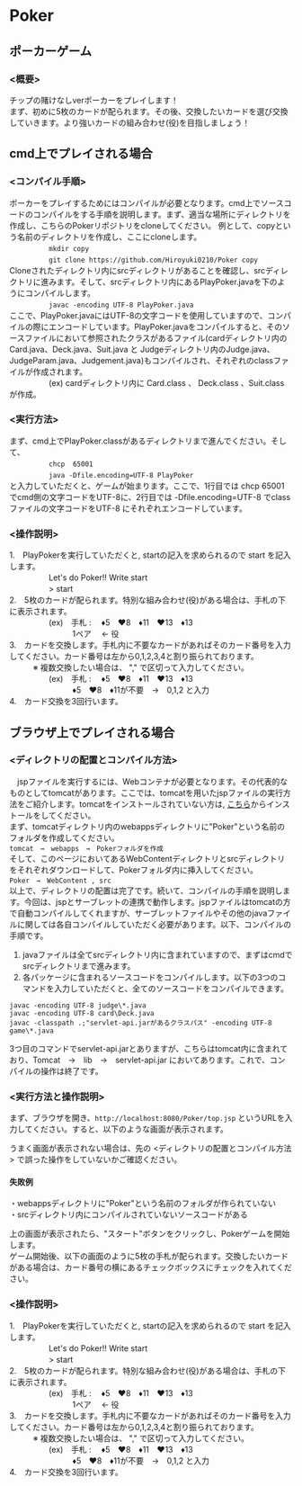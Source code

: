 # Poker

## ポーカーゲーム  
  
### <概要>  
チップの賭けなしverポーカーをプレイします！  
まず、初めに5枚のカードが配られます。その後、交換したいカードを選び交換していきます。より強いカードの組み合わせ(役)を目指しましょう！  
  
  
## cmd上でプレイされる場合
  
### <コンパイル手順>  
ポーカーをプレイするためにはコンパイルが必要となります。cmd上でソースコードのコンパイルをする手順を説明します。まず、適当な場所にディレクトリを作成し、こちらのPokerリポジトリをcloneしてください。
例として、copyという名前のディレクトリを作成し、ここにcloneします。    
　　　　　`mkdir copy`  
　　　　　`git clone https://github.com/Hiroyuki0210/Poker copy`  
Cloneされたディレクトリ内にsrcディレクトリがあることを確認し、srcディレクトリに進みます。そして、srcディレクトリ内にあるPlayPoker.javaを下のようにコンパイルします。  
　　　　　`javac -encoding UTF-8 PlayPoker.java`  
ここで、PlayPoker.javaにはUTF-8の文字コードを使用していますので、コンパイルの際にエンコードしています。PlayPoker.javaをコンパイルすると、そのソースファイルにおいて参照されたクラスがあるファイル(cardディレクトリ内のCard.java、Deck.java、Suit.java と Judgeディレクトリ内のJudge.java、JudgeParam.java、Judgement.java)もコンパイルされ、それぞれのclassファイルが作成されます。  
　　　　　(ex) cardディレクトリ内に Card.class 、 Deck.class 、Suit.class　が作成。  
        
  
### <実行方法>  
まず、cmd上でPlayPoker.classがあるディレクトリまで進んでください。そして、  
　　　　　`chcp  65001`  
　　　　　`java -Dfile.encoding=UTF-8 PlayPoker`  
と入力していただくと、ゲームが始まります。ここで、1行目では chcp 65001 でcmd側の文字コードをUTF-8に、2行目では -Dfile.encoding=UTF-8 でclassファイルの文字コードをUTF-8 にそれぞれエンコードしています。  

  
### <操作説明>  
1.　PlayPokerを実行していただくと, startの記入を求められるので start を記入します。  
　　　　　Let's do Poker!! Write start  
　　　　　> start  
2.　5枚のカードが配られます。特別な組み合わせ(役)がある場合は、手札の下に表示されます。  
　　　　　(ex)　手札 : 　♦5　♥8　♦11　♥13　♦13  
　　　　　　　　1ペア 　← 役  
3.　カードを交換します。手札内に不要なカードがあればそのカード番号を入力してください。カード番号は左から0,1,2,3,4と割り振られております。  
　　　※ 複数交換したい場合は、 "," で区切って入力してください。  
　　　　　(ex)　手札 : 　♦5　♥8　♦11　♥13　♦13  
　　　　　　　　♦5　♥8　♦11が不要　→　0,1,2 と入力    
4.　カード交換を3回行います。  
  
  
  
## ブラウザ上でプレイされる場合
  
### <ディレクトリの配置とコンパイル方法>
　jspファイルを実行するには、Webコンテナが必要となります。その代表的なものとしてtomcatがあります。ここでは、tomcatを用いたjspファイルの実行方法をご紹介します。tomcatをインストールされていない方は, <a href="http://tomcat.apache.org/download-90.cgi">こちら</a>からインストールをしてください。  
まず、tomcatディレクトリ内のwebappsディレクトリに"Poker"という名前のフォルダを作成してください。  
`tomcat　→　webapps　→　Pokerフォルダを作成`  
そして、このページにおいてあるWebContentディレクトリとsrcディレクトリをそれぞれダウンロードして、Pokerフォルダ内に挿入してください。  
`Poker　→　WebContent , src`  
以上で、ディレクトリの配置は完了です。続いて、コンパイルの手順を説明します。今回は、jspとサーブレットの連携で動作します。jspファイルはtomcatの方で自動コンパイルしてくれますが、サーブレットファイルやその他のjavaファイルに関しては各自コンパイルしていただく必要があります。以下、コンパイルの手順です。  
1. javaファイルは全てsrcディレクトリ内に含まれていますので、まずはcmdでsrcディレクトリまで進みます。  
2. 各パッケージに含まれるソースコードをコンパイルします。以下の3つのコマンドを入力していただくと、全てのソースコードをコンパイルできます。
```
javac -encoding UTF-8 judge\*.java
javac -encoding UTF-8 card\Deck.java
javac -classpath .;"servlet-api.jarがあるクラスパス" -encoding UTF-8 game\*.java
```
3つ目のコマンドでservlet-api.jarとありますが、こちらはtomcat内に含まれており、Tomcat　→　lib　→　servlet-api.jar においてあります。これで、コンパイルの操作は終了です。
   
### <実行方法と操作説明>  
まず、ブラウザを開き、`http://localhost:8080/Poker/top.jsp` というURLを入力してください。すると、以下のような画面が表示されます。  


うまく画面が表示されない場合は、先の <ディレクトリの配置とコンパイル方法> で誤った操作をしていないかご確認ください。  
#### 失敗例
・webappsディレクトリに"Poker"という名前のフォルダが作られていない  
・srcディレクトリ内にコンパイルされていないソースコードがある  
  
上の画面が表示されたら、"スタート"ボタンをクリックし、Pokerゲームを開始します。  
ゲーム開始後、以下の画面のように5枚の手札が配られます。交換したいカードがある場合は、カード番号の横にあるチェックボックスにチェックを入れてください。
  
### <操作説明>  
1.　PlayPokerを実行していただくと, startの記入を求められるので start を記入します。  
　　　　　Let's do Poker!! Write start  
　　　　　> start  
2.　5枚のカードが配られます。特別な組み合わせ(役)がある場合は、手札の下に表示されます。  
　　　　　(ex)　手札 : 　♦5　♥8　♦11　♥13　♦13  
　　　　　　　　1ペア 　← 役  
3.　カードを交換します。手札内に不要なカードがあればそのカード番号を入力してください。カード番号は左から0,1,2,3,4と割り振られております。  
　　　※ 複数交換したい場合は、 "," で区切って入力してください。  
　　　　　(ex)　手札 : 　♦5　♥8　♦11　♥13　♦13  
　　　　　　　　♦5　♥8　♦11が不要　→　0,1,2 と入力    
4.　カード交換を3回行います。
